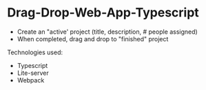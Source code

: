 # Drag-Drop-Web-App-Typescript
- Create an "active' project (title, description, # people assigned)
- When completed, drag and drop to "finished" project

Technologies used:
- Typescript
- Lite-server
- Webpack
